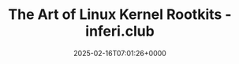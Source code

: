 ---
title: The Art of Linux Kernel Rootkits - inferi.club
slug: 20250216T070126
date: 2025-02-16T07:01:26+0000
params:
  url: https://inferi.club/post/the-art-of-linux-kernel-rootkits
tags:
- linux
- rootkit
- to-read
---